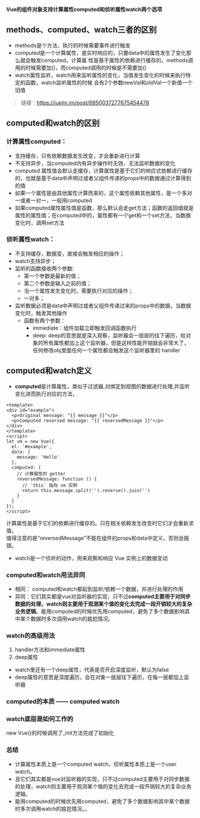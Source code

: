 **Vue的组件对象支持计算属性computed和侦听属性watch两个选项**

## methods、computed、watch三者的区别
+ methods是个方法，执行的时候需要事件进行触发
+ computed是一个计算属性，是实时响应的，只要data中的属性发生了变化那么就会触发computed，计算属 性是基于属性的依赖进行缓存的，methods调用的时候需要加()，而computed调用的时候是不需要加()
+ watch属性监听，watch用来监听属性的变化，当值发生变化的时候来执行特定的函数，watch监听属性的时候 会有2个参数newVal和oldVal一个新值一个旧值

>链接：https://juejin.im/post/6850037277675454478
## computed和watch的区别
### 计算属性computed：

+ 支持缓存，只有依赖数据发生改变，才会重新进行计算
+ 不支持异步，当computed内有异步操作时无效，无法监听数据的变化
+ computed 属性值会默认走缓存，计算属性是基于它们的响应式依赖进行缓存的，也就是基于data中声明过或者父组件传递的props中的数据通过计算得到的值
+ 如果一个属性是由其他属性计算而来的，这个属性依赖其他属性，是一个多对一或者一对一，一般用computed
+ 如果computed属性属性值是函数，那么默认会走get方法；函数的返回值就是属性的属性值；在computed中的，属性都有一个get和一个set方法，当数据变化时，调用set方法

### 侦听属性watch：

+ 不支持缓存，数据变，直接会触发相应的操作；
+ watch支持异步；
+ 监听的函数接收两个参数:
    + 第一个参数是最新的值；
    + 第二个参数是输入之前的值；
    + 当一个属性发生变化时，需要执行对应的操作；
    + 一对多；
+ 监听数据必须是data中声明过或者父组件传递过来的props中的数据，当数据变化时，触发其他操作
    + 函数有两个参数：
        + immediate：组件加载立即触发回调函数执行
        + deep: deep的意思就是深入观察，监听器会一层层的往下遍历，给对象的所有属性都加上这个监听器，但是这样性能开销就会非常大了，任何修改obj里面任何一个属性都会触发这个监听器里的 handler

## computed和watch定义
+  **computed**是计算属性，类似于过滤器,对绑定到视图的数据进行处理,并监听变化进而执行对应的方法，

```vue
<template>
<div id="example">
  <p>Original message: "{{ message }}"</p>
  <p>Computed reversed message: "{{ reversedMessage }}"</p>
</div>
</template>
<script>
let vm = new Vue({
  el: '#example',
  data: {
    message: 'Hello'
  },
  computed: {
    // 计算属性的 getter
    reversedMessage: function () {
      // `this` 指向 vm 实例
      return this.message.split('').reverse().join('')
    }
  }
});
</script>
```
计算属性是基于它们的依赖进行缓存的。只在相关依赖发生改变时它们才会重新求值。<br />
值得注意的是“reversedMessage”不能在组件的props和data中定义，否则会报错。

+ watch是一个侦听的动作，用来观察和响应 Vue 实例上的数据变动
### computed和watch用法异同

+ 相同： computed和watch都起到监听/依赖一个数据，并进行处理的作用
+ 异同：它们其实都是vue对监听器的实现，只不过**computed主要用于对同步数据的处理，watch则主要用于观测某个值的变化去完成一段开销较大的复杂业务逻辑**。能用computed的时候优先用computed，避免了多个数据影响其中某个数据时多次调用watch的尴尬情况。

### watch的高级用法
1. handler方法和immediate属性
2. deep属性
+ watch里还有一个deep属性，代表是否开启深度监听，默认为false
+ deep属性的意思是深度遍历，会在对象一层层往下遍历，在每一层都加上监听器
### computed的本质 —— computed watch
### watch底层是如何工作的
new Vue()的时候调用了_init方法完成了初始化
### 总结
+ 计算属性本质上是一个computed watch，侦听属性本质上是一个user watch。
+ 且它们其实都是vue对监听器的实现，只不过computed主要用于对同步数据的处理，watch则主要用于观测某个值的变化去完成一段开销较大的复杂业务逻辑。
+ 能用computed的时候优先用computed，避免了多个数据影响其中某个数据时多次调用watch的尴尬情况。。

